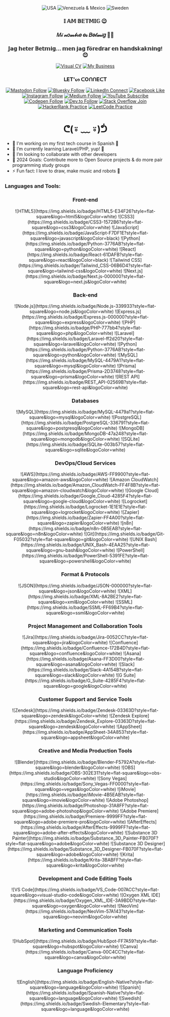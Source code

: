 <div align="center">
  
![USA](https://img.shields.io/badge/🇺🇸-ᕼ%20ᓰ-9fb3ee?style=social)
![Venezuela & Mexico](https://img.shields.io/badge/🇻🇪🇲🇽-ᕼ%20𐍈%20ࠋ%20𐌰-ffa680?style=social)
![Sweden](https://img.shields.io/badge/🇸🇪-ᕼ%20E%20ᒍ-9fb3ee?style=social)

</div>

<h3 align="center">𝕀 𝔸𝕄 𝔹𝔼𝕋𝕄𝕀𝔾 😉</h3>

<h3 align="center">𝑀𝒾 𝓃𝑜𝓂𝒷𝓇𝑒 𝑒𝓈 𝐵𝑒𝓉𝓂𝒾𝑔 💅🏽</h3>

<h3 align="center">𝕁𝕒𝕘 𝕙𝕖𝕥𝕖𝕣 𝔹𝕖𝕥𝕞𝕚𝕘... 𝕞𝕖𝕟 𝕛𝕒𝕘 𝕗ö𝕣𝕖𝕕𝕣𝕒𝕣 𝕖𝕟 𝕙𝕒𝕟𝕕𝕤𝕜𝕒𝕜𝕟𝕚𝕟𝕘! 😊</h3>








<div align="center">

[![Visual CV](https://img.shields.io/website?label=Visual%20Resume%20/%20CV%20-%20betmig.link&style=for-the-badge&url=https%3A%2F%2Fbetmig.dev&color=9fb3ee)](https://betmig.link)
[![My Business](https://img.shields.io/website?label=Mettabit.io%20-%20My%20Software%20Engineering%20Company&style=for-the-badge&url=https%3A%2F%2Fbetmig.dev&color=ffa680)](https://mettabit.io)

</div>

<h3 align="center"> ᒪET'ᔕ ᑕOᑎᑎEᑕT </h3>
<div align="center">

[![Mastodon Follow](https://img.shields.io/badge/Mastodon-follow-9fb3ee?style=for-the-badge&logo=mastodon&logoColor=white)](https://mastodon.social/@betmig)
[![Bluesky Follow](https://img.shields.io/badge/Bluesky-follow-ffa680?style=for-the-badge&logo=bluesky&logoColor=white)](https://bsky.app/profile/betmig.bsky.social)
[![LinkedIn Connect](https://img.shields.io/badge/LinkedIn-connect-002453?style=for-the-badge&logo=linkedin&logoColor=white)](https://linkedin.com/in/betmiglink)
[![Facebook Like](https://img.shields.io/badge/Facebook-like-9fb3ee?style=for-the-badge&logo=facebook&logoColor=white)](https://fb.com/betmig.dev)
[![Instagram Follow](https://img.shields.io/badge/Instagram-follow-ffa680?style=for-the-badge&logo=instagram&logoColor=white)](https://instagram.com/betmiglink)
[![Medium Follow](https://img.shields.io/badge/Medium-follow-002453?style=for-the-badge&logo=medium&logoColor=white)](https://medium.com/@betmig.dev)
[![YouTube Subscribe](https://img.shields.io/badge/YouTube-subscribe-9fb3ee?style=for-the-badge&logo=youtube&logoColor=white)](https://www.youtube.com/channel/UC8CnNHm3VQ9v_ZNsUXfJ2JA)
[![Codepen Follow](https://img.shields.io/badge/Codepen-follow-ffa680?style=for-the-badge&logo=codepen&logoColor=white)](https://codepen.io/betmig)
[![Dev.to Follow](https://img.shields.io/badge/Dev.to-follow-002453?style=for-the-badge&logo=dev.to&logoColor=white)](https://dev.to/betmig)
[![Stack Overflow Join](https://img.shields.io/badge/Stack%20Overflow-join-9fb3ee?style=for-the-badge&logo=stackoverflow&logoColor=white)](https://stackoverflow.com/users/15329711/betmig)
[![HackerRank Practice](https://img.shields.io/badge/HackerRank-practice-ffa680?style=for-the-badge&logo=hackerrank&logoColor=white)](https://www.hackerrank.com/betmig)
[![LeetCode Practice](https://img.shields.io/badge/LeetCode-practice-002453?style=for-the-badge&logo=leetcode&logoColor=white)](https://www.leetcode.com/betmig)

</div>

<h1 align="center"> ᕦ(⍤ ﹏ ⍤)ᕥ </h1>

- 🔭 I'm working on my first tech course in Spanish 👀
- 🌱 I’m currently learning Laravel/PHP, yup! 🤣
- 👯 I’m looking to collaborate with other developers
- 🥅 2024 Goals: Contribute more to Open Source projects & do more pair programming study groups
- ⚡ Fun fact: I love to draw, make music and robots 🤖

### Languages and Tools:

<h3 align="center"> Front-end </h3>

<div align="center">
![HTML5](https://img.shields.io/badge/HTML5-E34F26?style=flat-square&logo=html5&logoColor=white)
![CSS3](https://img.shields.io/badge/CSS3-1572B6?style=flat-square&logo=css3&logoColor=white)
![JavaScript](https://img.shields.io/badge/JavaScript-F7DF1E?style=flat-square&logo=javascript&logoColor=black)
![Python](https://img.shields.io/badge/Python-3776AB?style=flat-square&logo=python&logoColor=white)
![React](https://img.shields.io/badge/React-61DAFB?style=flat-square&logo=react&logoColor=black)
![Tailwind CSS](https://img.shields.io/badge/Tailwind_CSS-06B6D4?style=flat-square&logo=tailwind-css&logoColor=white)
![Next.js](https://img.shields.io/badge/Next.js-000000?style=flat-square&logo=next.js&logoColor=white)
</div>

<h3 align="center"> Back-end </h3>
<div align="center">
![Node.js](https://img.shields.io/badge/Node.js-339933?style=flat-square&logo=node.js&logoColor=white)
![Express.js](https://img.shields.io/badge/Express.js-000000?style=flat-square&logo=express&logoColor=white)
![PHP](https://img.shields.io/badge/PHP-777bb4?style=flat-square&logo=php&logoColor=white)
![Laravel](https://img.shields.io/badge/Laravel-ff2d20?style=flat-square&logo=laravel&logoColor=white)
![Python](https://img.shields.io/badge/Python-3776AB?style=flat-square&logo=python&logoColor=white)
![MySQL](https://img.shields.io/badge/MySQL-4479A1?style=flat-square&logo=mysql&logoColor=white)
![Prisma](https://img.shields.io/badge/Prisma-2D3748?style=flat-square&logo=prisma&logoColor=white)
![REST API](https://img.shields.io/badge/REST_API-02569B?style=flat-square&logo=rest-api&logoColor=white)
</div>

<h3 align="center"> Databases </h3>
<div align="center">
![MySQL](https://img.shields.io/badge/MySQL-4479a1?style=flat-square&logo=mysql&logoColor=white)
![PostgreSQL](https://img.shields.io/badge/PostgreSQL-336791?style=flat-square&logo=postgresql&logoColor=white)
![MongoDB](https://img.shields.io/badge/MongoDB-47a248?style=flat-square&logo=mongodb&logoColor=white)
![SQLite](https://img.shields.io/badge/SQLite-003b57?style=flat-square&logo=sqlite&logoColor=white)
</div>

<h3 align="center"> DevOps/Cloud Services </h3>
<div align="center">
![AWS](https://img.shields.io/badge/AWS-FF9900?style=flat-square&logo=amazon-aws&logoColor=white)
![Amazon CloudWatch](https://img.shields.io/badge/Amazon_CloudWatch-FF4F8B?style=flat-square&logo=amazon-cloudwatch&logoColor=white)
![Google Cloud](https://img.shields.io/badge/Google_Cloud-4285F4?style=flat-square&logo=google-cloud&logoColor=white)
![Logrocket](https://img.shields.io/badge/Logrocket-1E1E1E?style=flat-square&logo=logrocket&logoColor=white)
![Zapier](https://img.shields.io/badge/Zapier-FF4A00?style=flat-square&logo=zapier&logoColor=white)
![n8n](https://img.shields.io/badge/n8n-0B5EAB?style=flat-square&logo=n8n&logoColor=white)
![Git](https://img.shields.io/badge/Git-F05032?style=flat-square&logo=git&logoColor=white)
![UNIX Bash](https://img.shields.io/badge/UNIX_Bash-4EAA25?style=flat-square&logo=gnu-bash&logoColor=white)
![PowerShell](https://img.shields.io/badge/PowerShell-5391FE?style=flat-square&logo=powershell&logoColor=white)
</div>

<h3 align="center"> Format & Protocols </h3>
<div align="center">
![JSON](https://img.shields.io/badge/JSON-000000?style=flat-square&logo=json&logoColor=white)
![XML](https://img.shields.io/badge/XML-8A2BE2?style=flat-square&logo=xml&logoColor=white)
![SSML](https://img.shields.io/badge/SSML-FF69B4?style=flat-square&logo=ssml&logoColor=white)
</div>

<h3 align="center"> Project Management and Collaboration Tools </h3>
<div align="center">
![Jira](https://img.shields.io/badge/Jira-0052CC?style=flat-square&logo=jira&logoColor=white)
![Confluence](https://img.shields.io/badge/Confluence-172B4D?style=flat-square&logo=confluence&logoColor=white)
![Asana](https://img.shields.io/badge/Asana-FF3D00?style=flat-square&logo=asana&logoColor=white)
![Slack](https://img.shields.io/badge/Slack-4A154B?style=flat-square&logo=slack&logoColor=white)
![G Suite](https://img.shields.io/badge/G_Suite-4285F4?style=flat-square&logo=google&logoColor=white)
</div>

<h3 align="center"> Customer Support and Service Tools </h3>
<div align="center">
![Zendesk](https://img.shields.io/badge/Zendesk-03363D?style=flat-square&logo=zendesk&logoColor=white)
![Zendesk Explore](https://img.shields.io/badge/Zendesk_Explore-03363D?style=flat-square&logo=zendesk&logoColor=white)
![AppSheet](https://img.shields.io/badge/AppSheet-34A853?style=flat-square&logo=appsheet&logoColor=white)
</div>

<h3 align="center"> Creative and Media Production Tools </h3>
<div align="center">
![Blender](https://img.shields.io/badge/Blender-F5792A?style=flat-square&logo=blender&logoColor=white)
![OBS](https://img.shields.io/badge/OBS-302E31?style=flat-square&logo=obs-studio&logoColor=white)
![Sony Vegas](https://img.shields.io/badge/Sony_Vegas-FF0000?style=flat-square&logo=vegas&logoColor=white)
![iMovie](https://img.shields.io/badge/iMovie-4B5EAB?style=flat-square&logo=imovie&logoColor=white)
![Adobe Photoshop](https://img.shields.io/badge/Photoshop-31A8FF?style=flat-square&logo=adobe-photoshop&logoColor=white)
![Adobe Premiere](https://img.shields.io/badge/Premiere-9999FF?style=flat-square&logo=adobe-premiere-pro&logoColor=white)
![AfterEffects](https://img.shields.io/badge/AfterEffects-9999FF?style=flat-square&logo=adobe-after-effects&logoColor=white)
![Substance 3D Painter](https://img.shields.io/badge/Substance_3D_Painter-FB070F?style=flat-square&logo=adobe&logoColor=white)
![Substance 3D Designer](https://img.shields.io/badge/Substance_3D_Designer-FB070F?style=flat-square&logo=adobe&logoColor=white)
![Krita](https://img.shields.io/badge/Krita-3BABFF?style=flat-square&logo=krita&logoColor=white)
</div>

<h3 align="center"> Development and Code Editing Tools </h3>
<div align="center">
![VS Code](https://img.shields.io/badge/VS_Code-007ACC?style=flat-square&logo=visual-studio-code&logoColor=white)
![Oxygen XML IDE](https://img.shields.io/badge/Oxygen_XML_IDE-3A9BDD?style=flat-square&logo=oxygen&logoColor=white)
![NeoVim](https://img.shields.io/badge/NeoVim-57A143?style=flat-square&logo=neovim&logoColor=white)
</div>

<h3 align="center"> Marketing and Communication Tools </h3>
<div align="center">
![HubSpot](https://img.shields.io/badge/HubSpot-FF7A59?style=flat-square&logo=hubspot&logoColor=white)
![Canva](https://img.shields.io/badge/Canva-00C4CC?style=flat-square&logo=canva&logoColor=white)
</div>

<h3 align="center"> Language Proficiency </h3>
<div align="center">
![English](https://img.shields.io/badge/English-Native?style=flat-square&logo=language&logoColor=white)
![Spanish](https://img.shields.io/badge/Spanish-Native?style=flat-square&logo=language&logoColor=white)
![Swedish](https://img.shields.io/badge/Swedish-Elementary?style=flat-square&logo=language&logoColor=white)
</div>

[website]: https://betmig.link
[twitter]: https://twitter.com/Betmig
[youtube]: https://www.youtube.com/channel/UC8CnNHm3VQ9v_ZNsUXfJ2JA
[instagram]: https://instagram.com/betmiglink
[linkedin]: https://www.linkedin.com/in/betmiglink/

